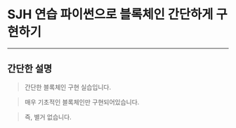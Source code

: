 # SJH 연습 파이썬으로 블록체인 간단하게 구현하기

------------

## 간단한 설명

>간단한 블록체인 구현 실습입니다.

>매우 기초적인 블록체인만 구현되어있습니다.

>즉, 별거 없습니다.
